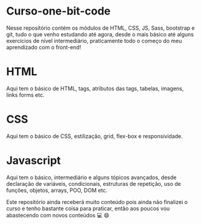 # Curso-one-bit-code
Nesse repositório contém os módulos de HTML, CSS, JS, Sass, bootstrap e git, tudo o que venho estudando até agora, desde o mais básico até alguns exercícios de nível intermediário, praticamente todo o começo do meu aprendizado com o front-end!

# HTML
Aqui tem o básico de HTML, tags, atributos das tags, tabelas, imagens, links forms etc.

# CSS 
Aqui tem o básico de CSS, estilização, grid, flex-box e responsividade.

# Javascript 
Aqui tem o básico, intermediário e alguns tópicos avançados, desde declaração de variáveis, condicionais, estruturas de repetição, uso de funções, objetos, arrays, POO, DOM etc.

<p>Este repositório ainda receberá muito conteúdo pois ainda não finalizei o curso e tenho bastante coisa para praticar, então aos poucos vou abastecendo com novos conteúdos 💻 😄</p>
